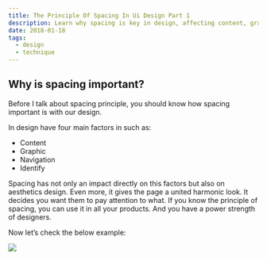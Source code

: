 ```yaml
---
title: The Principle Of Spacing In Ui Design Part 1
description: Learn why spacing is key in design, affecting content, graphics, navigation, and overall aesthetics to create a balanced, clear, and engaging user interface.
date: 2018-01-18
tags:
  - design
  - technique
---
```


## Why is spacing important?

Before I talk about spacing principle, you should know how spacing important is with our design.

In design have four main factors in such as:

- Content
- Graphic
- Navigation
- Identify

Spacing has not only an impact directly on this factors but also on aesthetics design. Even more, it gives the page a united harmonic look. It decides you want them to pay attention to what. If you know the principle of spacing, you can use it in all your products. And you have a power strength of designers.

Now let’s check the below example:

![](assets/the-principle-of-spacing-in-ui-design-part-1_cdf0d4d3eccb21431ec5e9c04b336c24_md5.webp)

